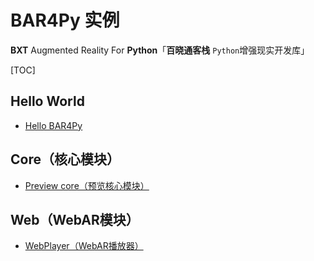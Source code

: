 # BAR4Py 实例

**BXT** Augmented Reality For **Python**「**百晓通客栈** `Python`增强现实开发库」

[TOC]

## Hello World

- [Hello BAR4Py](hello/README.md)

## Core（核心模块）

- [Preview core（预览核心模块）](core/README.md)

## Web（WebAR模块）

- [WebPlayer（WebAR播放器）](web/README.md)
